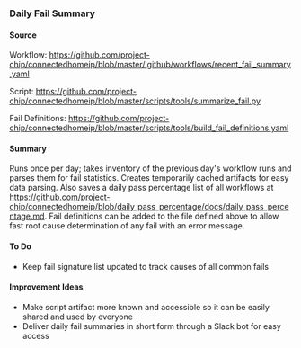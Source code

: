 ### Daily Fail Summary

#### Source

Workflow:
https://github.com/project-chip/connectedhomeip/blob/master/.github/workflows/recent_fail_summary.yaml

Script:
https://github.com/project-chip/connectedhomeip/blob/master/scripts/tools/summarize_fail.py

Fail Definitions:
https://github.com/project-chip/connectedhomeip/blob/master/scripts/tools/build_fail_definitions.yaml

#### Summary

Runs once per day; takes inventory of the previous day's workflow runs and
parses them for fail statistics. Creates temporarily cached artifacts for easy
data parsing. Also saves a daily pass percentage list of all workflows at
https://github.com/project-chip/connectedhomeip/blob/daily_pass_percentage/docs/daily_pass_percentage.md.
Fail definitions can be added to the file defined above to allow fast root cause
determination of any fail with an error message.

#### To Do

-   Keep fail signature list updated to track causes of all common fails

#### Improvement Ideas

-   Make script artifact more known and accessible so it can be easily shared
    and used by everyone
-   Deliver daily fail summaries in short form through a Slack bot for easy
    access
